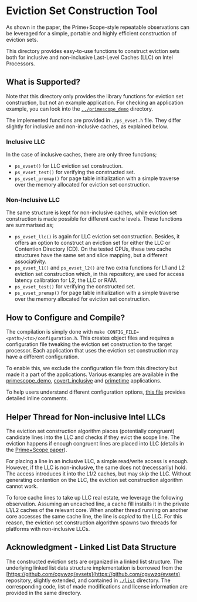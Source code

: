 # Eviction Set Construction Tool

As shown in the paper, the Prime+Scope-style repeatable observations can be leveraged for a simple, portable and highly efficient construction of eviction sets.

This directory provides easy-to-use functions to construct eviction sets both for inclusive and non-inclusive Last-Level Caches (LLC) on Intel Processors.

## What is Supported?

Note that this directory only provides the library functions for eviction set construction, but not an example application. For checking an application example, you can look into the [`../primescope_demo`](../primescope_demo) directory.

The implemented functions are provided in `./ps_evset.h` file. They differ slightly for inclusive and non-inclusive caches, as explained below.

### Inclusive LLC

In the case of inclusive caches, there are only three functions;

* `ps_evset()` for LLC eviction set construction.
* `ps_evset_test()` for verifying the constructed set.
* `ps_evset_premap()` for page table initialization with a simple traverse over the memory allocated for eviction set construction.

### Non-Inclusive LLC

The same structure is kept for non-inclusive caches, while eviction set construction is made possible for different cache levels. These functions are summarised as;

* `ps_evset_llc()` is again for LLC eviction set construction. Besides, it offers an option to construct an eviction set for either the LLC or Contention Directory (CD). On the tested CPUs, these two cache structures have the same set and slice mapping, but a different associativity.
* `ps_evset_l1()` and `ps_evset_l2()` are two extra functions for L1 and L2 eviction set construction which, in this repository, are used for access latency calibration for L2, the LLC or RAM.
* `ps_evset_test()` for verifying the constructed set.
* `ps_evset_premap()` for page table initialization with a simple traverse over the memory allocated for eviction set construction.

## How to Configure and Compile?

The compilation is simply done with `make CONFIG_FILE=<path>/<to>/configuration.h`. This creates object files and requires a configuration file tweaking the eviction set construction to the target processor. Each application that uses the eviction set construction may have a different configuration.

To enable this, we exclude the configuration file from this directory but made it a part of the applications. Various examples are available in the [primescope_demo](../primescope_demo/configuration.h), [covert_inclusive](../covert_inclusive/configuration.h) and [primetime](../primetime/primeapp/configuration.h) applications.

To help users understand different configuration options, [this file](../primescope_demo/configuration.h) provides detailed inline comments.

## Helper Thread for Non-inclusive Intel LLCs

The eviction set construction algorithm places (potentially congruent) candidate lines into the LLC and checks if they evict the scope line. The eviction happens if enough congruent lines are placed into LLC (details in the [Prime+Scope paper](https://www.esat.kuleuven.be/cosic/publications/article-3405.pdf)). 

For placing a line in an inclusive LLC, a simple read/write access is enough. However, if the LLC is non-inclusive, the same does not (necessarily) hold. The access introduces it into the L1/2 caches, but may skip the LLC. Without generating contention on the LLC, the eviction set construction algorithm cannot work. 

To force cache lines to take up LLC real estate, we leverage the following observation. Assuming an uncached line, a cache fill installs it in the private L1/L2 caches of the relevant core. When another thread running on another core accesses the same cache line, the line is _copied_ to the LLC. For this reason, the eviction set construction algorithm spawns two threads for platforms with non-inclusive LLCs.

## Acknowledgment - Linked List Data Structure

The constructed eviction sets are organized in a linked list structure. The underlying linked list data structure implementation is borrowed from the [https://github.com/cgvwzq/evsets](https://github.com/cgvwzq/evsets) repository, slightly extended, and contained in [`./list`](./list) directory. The corresponding code, list of made modifications and license information are provided in the same directory.
